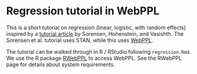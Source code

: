 # Regression tutorial in WebPPL

This is a short tutorial on regression (linear, logistic, with random effects) inspired by a [tutorial article](http://www.ling.uni-potsdam.de/~vasishth/statistics/BayesLMMs.html) by Sorensen, Hohenstein, and Vasishth. The Sorensen et al. tutorial uses STAN, while this uses [WebPPL](http://webppl.org). 

The tutorial can be walked through in R / RStudio following `regression.Rmd`. We use the R package [RWebPPL](https://github.com/mhtess/rwebppl) to access WebPPL. See the RWebPPL page for details about system requirements.